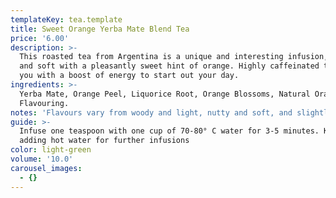 ```yaml
---
templateKey: tea.template
title: Sweet Orange Yerba Mate Blend Tea
price: '6.00'
description: >-
  This roasted tea from Argentina is a unique and interesting infusion, light
  and soft with a pleasantly sweet hint of orange. Highly caffeinated to leave
  you with a boost of energy to start out your day.
ingredients: >-
  Yerba Mate, Orange Peel, Liquorice Root, Orange Blossoms, Natural Orange
  Flavouring.
notes: 'Flavours vary from woody and light, nutty and soft, and slightly fruity.'
guide: >-
  Infuse one teaspoon with one cup of 70-80° C water for 3-5 minutes. Keep
  adding hot water for further infusions
color: light-green
volume: '10.0'
carousel_images:
  - {}
---
```


